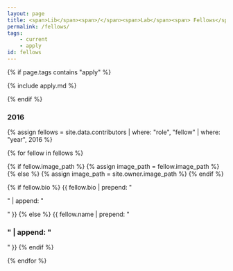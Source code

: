 ```yaml
---
layout: page
title: <span>Lib</span><span>/</span><span>Lab</span><span> Fellows</span>
permalink: /fellows/
tags:
    - current
    - apply
id: fellows
---
```


{% if page.tags contains "apply" %}

{% include apply.md %}

{% endif %}

### 2016

{% assign fellows = site.data.contributors | where: "role", "fellow" | where: "year", 2016 %}

<div class="fellows-gallery">
{% for fellow in fellows %}

{% if fellow.image_path %}
    {% assign image_path = fellow.image_path %}
{% else %}
    {% assign image_path = site.owner.image_path %}
{% endif %}

<div class="fellow">
<div class="avatar" style="background-image:url({{ image_path | absolute_url }});" alt="{{ author.name }}"></div>
<div class="bio">
{% if fellow.bio %}
{{ fellow.bio | prepend: "<p>" | append: "</p>" }}
{% else %}
{{ fellow.name | prepend: "<h3>" | append: "</h3>" }}
{% endif %}
</div>
<div class="clearfix"></div>
</div>

{% endfor %}